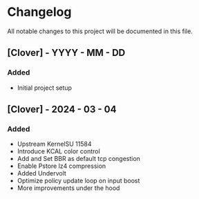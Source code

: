 # Changelog

All notable changes to this project will be documented in this file.

## [Clover] - YYYY - MM - DD

### Added
- Initial project setup

## [Clover] - 2024 - 03 - 04

### Added
- Upstream KernelSU 11584
- Introduce KCAL color control
- Add and Set BBR as default tcp congestion
- Enable Pstore lz4 compression
- Added Undervolt
- Optimize policy update loop on input boost
- More improvements under the hood
